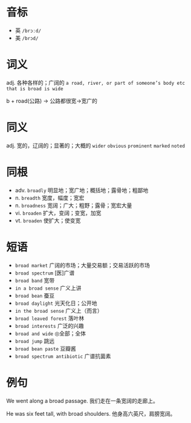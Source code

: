 # 音标

- 英 `/brɔːd/`
- 美 `/brɔd/`

# 词义

adj. 各种各样的；广阔的
`a road, river, or part of someone’s body etc that is broad is wide`



b + road(公路) → 公路都很宽→宽广的

# 同义

adj. 宽的，辽阔的；显著的；大概的
`wider` `obvious` `prominent` `marked` `noted`

# 同根

- adv. `broadly` 明显地；宽广地；概括地；露骨地；粗鄙地
- n. `breadth` 宽度，幅度；宽宏
- n. `broadness` 宽阔；广大；粗野；露骨；宽宏大量
- vi. `broaden` 扩大，变阔；变宽，加宽
- vt. `broaden` 使扩大；使变宽

# 短语

- `broad market` 广阔的市场；大量交易额；交易活跃的市场
- `broad spectrum` [医]广谱
- `broad band` 宽带
- `in a broad sense` 广义上讲
- `broad bean` 蚕豆
- `broad daylight` 光天化日；公开地
- `in the broad sense` 广义上（而言）
- `broad leaved forest` 落叶林
- `broad interests` 广泛的兴趣
- `broad and wide` ◎全部；全体
- `broad jump` 跳远
- `broad bean paste` 豆瓣酱
- `broad spectrum antibiotic` 广谱抗菌素

# 例句

We went along a broad passage.
我们走在一条宽阔的走廊上。

He was six feet tall, with broad shoulders.
他身高六英尺，肩膀宽阔。


